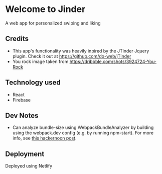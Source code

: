 # Welcome to Jinder

A web app for personalized swiping and liking

## Credits

*   This app's functionality was heavily inpired by the JTinder Jquery plugin. Check it out at https://github.com/do-web/jTinder 
*   You rock image taken from https://dribbble.com/shots/3924724-You-Rock

## Technology used

*   React
*   Firebase

## Dev Notes

*   Can analyze bundle-size using WebpackBundleAnalyzer by building using the webpack.dev config (e.g. by running npm-start). For more info, see [this hackernoon post](https://hackernoon.com/optimising-your-application-bundle-size-with-webpack-e85b00bab579).

## Deployment

Deployed using Netlify